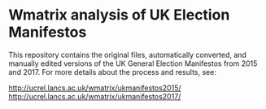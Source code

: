 # Wmatrix analysis of UK Election Manifestos

This repository contains the original files, automatically converted, and manually edited versions of the UK General Election Manifestos from 2015 and 2017. For more details about the process and results, see:

http://ucrel.lancs.ac.uk/wmatrix/ukmanifestos2015/
http://ucrel.lancs.ac.uk/wmatrix/ukmanifestos2017/
